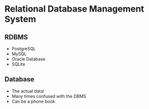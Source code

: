 # Relational Database Management System

## RDBMS

- PostgreSQL
- MySQL
- Oracle Database
- SQLite

## Database

- The actual data!
- Many times confused with the DBMS
- Can be a phone book
